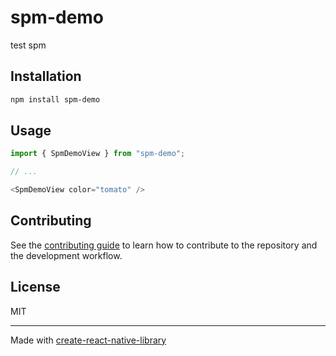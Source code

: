 # spm-demo

test spm

## Installation

```sh
npm install spm-demo
```

## Usage


```js
import { SpmDemoView } from "spm-demo";

// ...

<SpmDemoView color="tomato" />
```


## Contributing

See the [contributing guide](CONTRIBUTING.md) to learn how to contribute to the repository and the development workflow.

## License

MIT

---

Made with [create-react-native-library](https://github.com/callstack/react-native-builder-bob)
